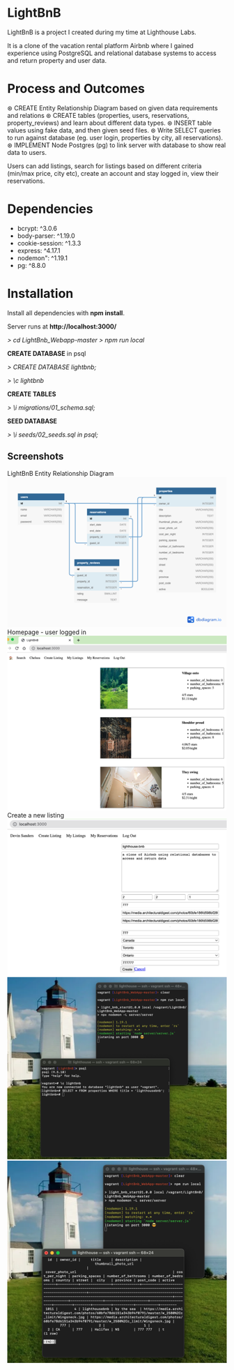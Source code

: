 # LightBnB

LightBnB is a project I created during my time at Lighthouse Labs. 

It is a clone of the vacation rental platform Airbnb where I gained experience using PostgreSQL and relational database systems to access and return property and user data.

# Process and Outcomes

⊛ CREATE Entity Relationship Diagram based on given data requirements and relations
⊛ CREATE tables (properties, users, reservations, property_reviews) and learn about different data types.
⊛ INSERT table values using fake data, and then given seed files.
⊛ Write SELECT queries to run against database (eg. user login, properties by city, all reservations).
⊛ IMPLEMENT Node Postgres (pg) to link server with database to show real data to users.

Users can add listings, search for listings based on different criteria (min/max price, city etc), create an account and stay logged in, view their reservations.

# Dependencies

- bcrypt: ^3.0.6
- body-parser: ^1.19.0
- cookie-session: ^1.3.3
- express: ^4.17.1
- nodemon": ^1.19.1
- pg: ^8.8.0

# Installation

Install all dependencies with **npm install**.

Server runs at **http://localhost:3000/** 

*> cd LightBnb_Webapp-master*
*> npm run local*

__CREATE DATABASE__ in psql


*> CREATE DATABASE lightbnb;*

*> \c lightbnb*

__CREATE TABLES__


*> \i migrations/01_schema.sql;*

__SEED DATABASE__ 


*> \i seeds/02_seeds.sql in psql;*

## Screenshots

LightBnB Entity Relationship Diagram 
!["LightBnB Entity Relationship Diagram"](https://github.com/chchchelsay/LightBnB/blob/master/ERD_Lightbnb.png?raw=true)
Homepage - user logged in
!["Homepage"](https://github.com/chchchelsay/LightBnB/blob/master/homepage_lightbnb.png?raw=true)
Create a new listing
!["User creates a new listing"](https://github.com/chchchelsay/LightBnB/blob/master/createlisting_lightbnb.png?raw=true)
!["Searching for listing in database lightbnb"](https://github.com/chchchelsay/LightBnB/blob/master/findlisting.png?raw=true)
!["New listing data exists in database"](https://github.com/chchchelsay/LightBnB/blob/master/foundlisting.png?raw=true)































